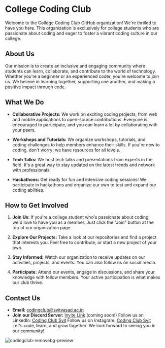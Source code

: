 # College Coding Club

Welcome to the College Coding Club GitHub organization! We're thrilled to have you here. This organization is exclusively for college students who are passionate about coding and eager to foster a vibrant coding culture in our college.

## About Us

Our mission is to create an inclusive and engaging community where students can learn, collaborate, and contribute to the world of technology. Whether you're a beginner or an experienced coder, you're welcome to join us. We believe in learning together, supporting one another, and making a positive impact through code.

## What We Do

- **Collaborative Projects:** We work on exciting coding projects, from web and mobile applications to open-source contributions. Everyone is encouraged to participate, and you can learn a lot by collaborating with your peers.

- **Workshops and Tutorials:** We organize workshops, tutorials, and coding challenges to help members enhance their skills. If you're new to coding, don't worry; we have resources for all levels.

- **Tech Talks:** We host tech talks and presentations from experts in the field. It's a great way to stay updated on the latest trends and network with professionals.

- **Hackathons:** Get ready for fun and intensive coding sessions! We participate in hackathons and organize our own to test and expand our coding abilities.

## How to Get Involved

1. **Join Us:** If you're a college student who's passionate about coding, we'd love to have you as a member. Just click the "Join" button at the top of our organization page.

2. **Explore Our Projects:** Take a look at our repositories and find a project that interests you. Feel free to contribute, or start a new project of your own.

3. **Stay Informed:** Watch our organization to receive updates on our activities, projects, and events. You can also follow us on social media.

4. **Participate:** Attend our events, engage in discussions, and share your knowledge with fellow members. Your active participation is what makes our club thrive.

## Contact Us

- **Email:** [codingclub@svitvasad.ac.in](mailto:codingclub@svitvasad.ac.in)
- **Join our Discord Server:** [Invite Link](#) (coming soon!)
Follow us on LinkedIn: [Coding Club Svit](https://linkedin.com/coding-club-svit/)
Follow us on Instagram: [Coding Club Svit](https://www.instagram.com/codingclubsvit?igsh=NWh6OXR5OGgzZTE3/)
Let's code, learn, and grow together. We look forward to seeing you in our community!

![codingclub-removebg-preview](https://github.com/CodingClubSvit/.github/assets/100040922/0f27448d-566f-4738-b94d-b26fe36904d4)

